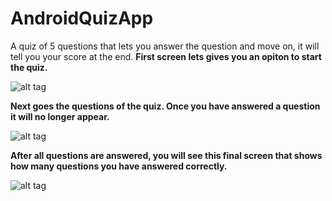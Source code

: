 # AndroidQuizApp
A quiz of 5 questions that lets you answer the question and move on, it will tell you your score at the end.
**First screen lets gives you an opiton to start the quiz.**





![alt tag](https://cloud.githubusercontent.com/assets/16662065/14973389/00a6cf0e-109c-11e6-8f00-ac534c3a6bd7.PNG)





**Next goes the questions of the quiz. Once you have answered a question it will no longer appear.**





![alt tag](https://cloud.githubusercontent.com/assets/16662065/14973393/0601c1f2-109c-11e6-8c27-5097ba226537.PNG)





**After all questions are answered, you will see this final screen that shows how many questions you have answered correctly.**





![alt tag](https://cloud.githubusercontent.com/assets/16662065/14973396/093c25b0-109c-11e6-9c61-25e0531d568c.PNG)
	
